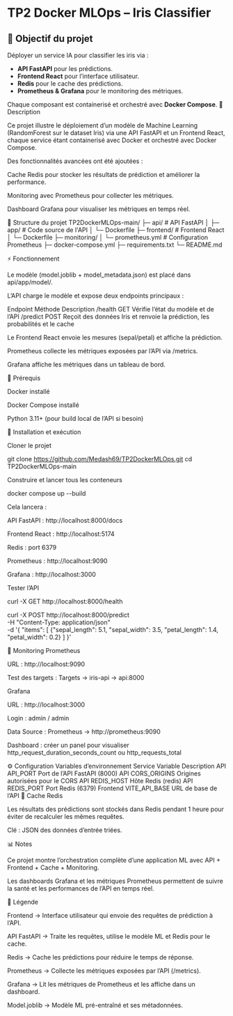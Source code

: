 # TP2 Docker MLOps – Iris Classifier

## 🔹 Objectif du projet

Déployer un service IA pour classifier les iris via :

- **API FastAPI** pour les prédictions.
- **Frontend React** pour l’interface utilisateur.
- **Redis** pour le cache des prédictions.
- **Prometheus & Grafana** pour le monitoring des métriques.

Chaque composant est containerisé et orchestré avec **Docker Compose**.
📝 Description

Ce projet illustre le déploiement d’un modèle de Machine Learning (RandomForest sur le dataset Iris) via une API FastAPI et un Frontend React, chaque service étant containerisé avec Docker et orchestré avec Docker Compose.

Des fonctionnalités avancées ont été ajoutées :

Cache Redis pour stocker les résultats de prédiction et améliorer la performance.

Monitoring avec Prometheus pour collecter les métriques.

Dashboard Grafana pour visualiser les métriques en temps réel.

📂 Structure du projet
TP2DockerMLOps-main/
├─ api/                   # API FastAPI
│  ├─ app/                # Code source de l'API
│  └─ Dockerfile
├─ frontend/              # Frontend React
│  └─ Dockerfile
├─ monitoring/
│  └─ prometheus.yml      # Configuration Prometheus
├─ docker-compose.yml
├─ requirements.txt
└─ README.md

⚡ Fonctionnement

Le modèle (model.joblib + model_metadata.json) est placé dans api/app/model/.

L’API charge le modèle et expose deux endpoints principaux :

Endpoint	Méthode	Description
/health	GET	Vérifie l’état du modèle et de l’API
/predict	POST	Reçoit des données Iris et renvoie la prédiction, les probabilités et le cache

Le Frontend React envoie les mesures (sepal/petal) et affiche la prédiction.

Prometheus collecte les métriques exposées par l’API via /metrics.

Grafana affiche les métriques dans un tableau de bord.

🐳 Prérequis

Docker
 installé

Docker Compose
 installé

Python 3.11+ (pour build local de l’API si besoin)

🚀 Installation et exécution

Cloner le projet

git clone https://github.com/Medash69/TP2DockerMLOps.git
cd TP2DockerMLOps-main


Construire et lancer tous les conteneurs

docker compose up --build


Cela lancera :

API FastAPI : http://localhost:8000/docs

Frontend React : http://localhost:5174

Redis : port 6379

Prometheus : http://localhost:9090

Grafana : http://localhost:3000

Tester l’API

curl -X GET http://localhost:8000/health

curl -X POST http://localhost:8000/predict \
-H "Content-Type: application/json" \
-d '{
      "items": [
        {"sepal_length": 5.1, "sepal_width": 3.5, "petal_length": 1.4, "petal_width": 0.2}
      ]
    }'

🔧 Monitoring
Prometheus

URL : http://localhost:9090

Test des targets : Targets → iris-api → api:8000

Grafana

URL : http://localhost:3000

Login : admin / admin

Data Source : Prometheus → http://prometheus:9090

Dashboard : créer un panel pour visualiser http_request_duration_seconds_count ou http_requests_total

⚙️ Configuration
Variables d’environnement
Service	Variable	Description
API	API_PORT	Port de l’API FastAPI (8000)
API	CORS_ORIGINS	Origines autorisées pour le CORS
API	REDIS_HOST	Hôte Redis (redis)
API	REDIS_PORT	Port Redis (6379)
Frontend	VITE_API_BASE	URL de base de l’API
💾 Cache Redis

Les résultats des prédictions sont stockés dans Redis pendant 1 heure pour éviter de recalculer les mêmes requêtes.

Clé : JSON des données d’entrée triées.


📊 Notes

Ce projet montre l’orchestration complète d’une application ML avec API + Frontend + Cache + Monitoring.

Les dashboards Grafana et les métriques Prometheus permettent de suivre la santé et les performances de l’API en temps réel.

🔹 Légende

Frontend → Interface utilisateur qui envoie des requêtes de prédiction à l’API.

API FastAPI → Traite les requêtes, utilise le modèle ML et Redis pour le cache.

Redis → Cache les prédictions pour réduire le temps de réponse.

Prometheus → Collecte les métriques exposées par l’API (/metrics).

Grafana → Lit les métriques de Prometheus et les affiche dans un dashboard.

Model.joblib → Modèle ML pré-entraîné et ses métadonnées.
